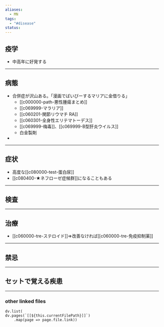 ```yaml
---
aliases:
  - MN
tags:
  - "#disease"
status:
---
```

## 疫学
- 中高年に好発する
---
## 病態
- 合併症が沢山ある。「漫画でばいびーするマリアに金借りる」
	- [[c000000-path-悪性腫瘍まとめ]]
	- [[c069999-マラリア]]
	- [[c060201-関節リウマチ RA]]
	- [[c060301-全身性エリテマトーデス]]
	- [[c069999-梅毒]]、[[c069999-B型肝炎ウイルス]]
	- 白金製剤
- 
---
## 症状
- 高度な[[c080000-test-蛋白尿]]
- [[c080400-★ネフローゼ症候群]]になることもある
---
## 検査
---
## 治療
- [[c060000-tre-ステロイド]]⇒改善なければ[[c060000-tre-免疫抑制薬]]
---
## 禁忌
---
## セットで覚える疾患
---
### other linked files
```dataviewjs
dv.list(
dv.pages(`[[${this.currentFilePath}]]`)
	.map(page => page.file.link))
```